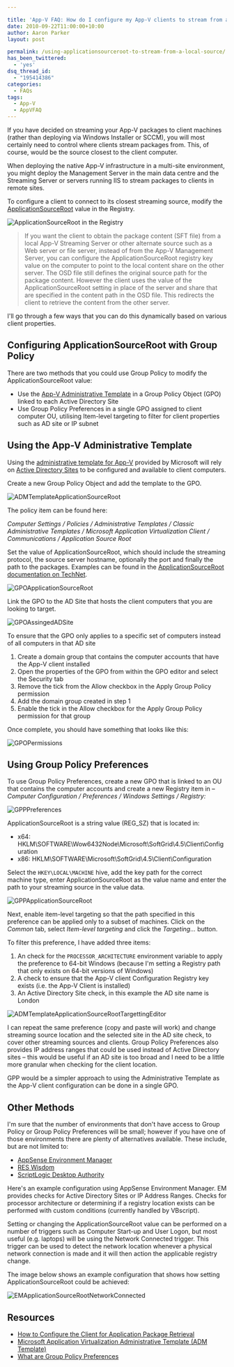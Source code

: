 ```yaml
---

title: 'App-V FAQ: How do I configure my App-V clients to stream from a local source?'
date: 2010-09-22T11:00:00+10:00
author: Aaron Parker
layout: post

permalink: /using-applicationsourceroot-to-stream-from-a-local-source/
has_been_twittered:
  - 'yes'
dsq_thread_id:
  - "195414386"
categories:
  - FAQs
tags:
  - App-V
  - AppVFAQ
---
```

If you have decided on streaming your App-V packages to client machines (rather than deploying via Windows Installer or SCCM), you will most certainly need to control where clients stream packages from. This, of course, would be the source closest to the client computer.

When deploying the native App-V infrastructure in a multi-site environment, you might deploy the Management Server in the main data centre and the Streaming Server or servers running IIS to stream packages to clients in remote sites.

To configure a client to connect to its closest streaming source, modify the [ApplicationSourceRoot](http://technet.microsoft.com/en-us/library/cc843817.aspx) value in the Registry.

![ApplicationSourceRoot in the Registry]({{site.baseurl}}/media/2010/08/RegistryApplicationSourceRoot.png "ApplicationSourceRoot in the Registry")

> If you want the client to obtain the package content (SFT file) from a local App-V Streaming Server or other alternate source such as a Web server or file server, instead of from the App-V Management Server, you can configure the ApplicationSourceRoot registry key value on the computer to point to the local content share on the other server. The OSD file still defines the original source path for the package content. However the client uses the value of the ApplicationSourceRoot setting in place of the server and share that are specified in the content path in the OSD file. This redirects the client to retrieve the content from the other server.

I'll go through a few ways that you can do this dynamically based on various client properties.

## Configuring ApplicationSourceRoot with Group Policy

There are two methods that you could use Group Policy to modify the ApplicationSourceRoot value:

* Use the [App-V Administrative Template]({{site.baseurl}}/deployment/app-v-faq-14-can-i-configure-the-app-v-client-via-group-policy) in a Group Policy Object (GPO) linked to each Active Directory Site
* Use Group Policy Preferences in a single GPO assigned to client computer OU, utilising Item-level targeting to filter for client properties such as AD site or IP subnet

## Using the App-V Administrative Template

Using the [administrative template for App-V](http://www.microsoft.com/downloads/details.aspx?displaylang=en&FamilyID=67cdf9d2-7e8e-4d76-a552-fd82dbbff9bc) provided by Microsoft will rely on [Active Directory Sites](http://technet.microsoft.com/en-us/library/cc731907.aspx) to be configured and available to client computers.

Create a new Group Policy Object and add the template to the GPO.

![ADMTemplateApplicationSourceRoot]({{site.baseurl}}/media/2010/09/ADMTemplateApplicationSourceRoot.png)

The policy item can be found here:

_Computer Settings / Policies / Administrative Templates / Classic Administrative Templates / Microsoft Application Virtualization Client / Communications / Application Source Root_

Set the value of ApplicationSourceRoot, which should include the streaming protocol, the source server hostname, optionally the port and finally the path to the packages. Examples can be found in the [ApplicationSourceRoot documentation on TechNet](http://technet.microsoft.com/en-us/library/cc843817.aspx).

![GPOApplicationSourceRoot]({{site.baseurl}}/media/2010/09/GPOApplicationSourceRoot.png)

Link the GPO to the AD Site that hosts the client computers that you are looking to target.

![GPOAssingedADSite]({{site.baseurl}}/media/2010/09/GPOAssingedADSite.png)

To ensure that the GPO only applies to a specific set of computers instead of all computers in that AD site

  1. Create a domain group that contains the computer accounts that have the App-V client installed
  2. Open the properties of the GPO from within the GPO editor and select the Security tab
  3. Remove the tick from the Allow checkbox in the Apply Group Policy permission
  4. Add the domain group created in step 1
  5. Enable the tick in the Allow checkbox for the Apply Group Policy permission for that group

Once complete, you should have something that looks like this:

![GPOPermissions]({{site.baseurl}}/media/2010/09/GPOPermissions.png)

## Using Group Policy Preferences

To use Group Policy Preferences, create a new GPO that is linked to an OU that contains the computer accounts and create a new Registry item in – _Computer Configuration / Preferences / Windows Settings / Registry:_

![GPPPreferences]({{site.baseurl}}/media/2010/09/GPPPreferences.png)

ApplicationSourceRoot is a string value (REG_SZ) that is located in:

* x64: HKLM\SOFTWARE\Wow6432Node\Microsoft\SoftGrid\4.5\Client\Configuration
* x86: HKLM\SOFTWARE\Microsoft\SoftGrid\4.5\Client\Configuration

Select the `HKEY\LOCAL\MACHINE` hive, add the key path for the correct machine type, enter ApplicationSourceRoot as the value name and enter the path to your streaming source in the value data.

![GPPApplicationSourceRoot]({{site.baseurl}}/media/2010/09/GPPApplicationSourceRoot.png)

Next, enable item-level targeting so that the path specified in this preference can be applied only to a subset of machines. Click on the _Common_ tab, select _Item-level targeting_ and click the _Targeting..._ button.

To filter this preference, I have added three items:

  1. An check for the `PROCESSOR_ARCHITECTURE` environment variable to apply the preference to 64-bit Windows (because I'm setting a Registry path that only exists on 64-bit versions of Windows)
  2. A check to ensure that the App-V client Configuration Registry key exists (i.e. the App-V Client is installed)
  3. An Active Directory Site check, in this example the AD site name is London

![ADMTemplateApplicationSourceRootTargettingEditor]({{site.baseurl}}/media/2010/09/ADMTemplateApplicationSourceRootTargettingEditor.png)

I can repeat the same preference (copy and paste will work) and change streaming source location and the selected site in the AD site check, to cover other streaming sources and clients. Group Policy Preferences also provides IP address ranges that could be used instead of Active Directory sites – this would be useful if an AD site is too broad and I need to be a little more granular when checking for the client location.

GPP would be a simpler approach to using the Administrative Template as the App-V client configuration can be done in a single GPO.

## Other Methods

I'm sure that the number of environments that don't have access to Group Policy or Group Policy Preferences will be small; however if you have one of those environments there are plenty of alternatives available. These include, but are not limited to:

* [AppSense Environment Manager](http://www.appsense.com/products/environmentmanager/)
* [RES Wisdom](http://www.ressoftware.com/pm-products.aspx?PageID=72)
* [ScriptLogic Desktop Authority](http://www.scriptlogic.com/products/desktopauthority/)

Here's an example configuration using AppSense Environment Manager.  EM provides checks for Active Directory Sites or IP Address Ranges. Checks for processor architecture or determining if a registry location exists can be performed with custom conditions (currently handled by VBscript).

Setting or changing the ApplicationSourceRoot value can be performed on a number of triggers such as Computer Start-up and User Logon, but most useful (e.g. laptops) will be using the Network Connected trigger. This trigger can be used to detect the network location whenever a physical network connection is made and it will then action the applicable registry change.

The image below shows an example configuration that shows how setting ApplicationSourceRoot could be achieved:

![EMApplicationSourceRootNetworkConnected]({{site.baseurl}}/media/2010/09/EMApplicationSourceRootNetworkConnected.png)

## Resources

* [How to Configure the Client for Application Package Retrieval](http://technet.microsoft.com/en-us/library/cc843817.aspx)
* [Microsoft Application Virtualization Administrative Template (ADM Template)](http://www.microsoft.com/downloads/details.aspx?displaylang=en&FamilyID=67cdf9d2-7e8e-4d76-a552-fd82dbbff9bc)
* [What are Group Policy Preferences](http://www.grouppolicy.biz/2010/03/what-are-group-policy-preferences/)
